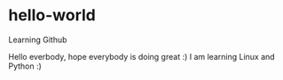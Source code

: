 # hello-world
Learning Github

Hello everbody, hope everybody is doing great :)
I am learning Linux and Python :) 
